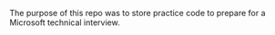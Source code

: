 The purpose of this repo was to store practice code to prepare for a Microsoft technical interview.
